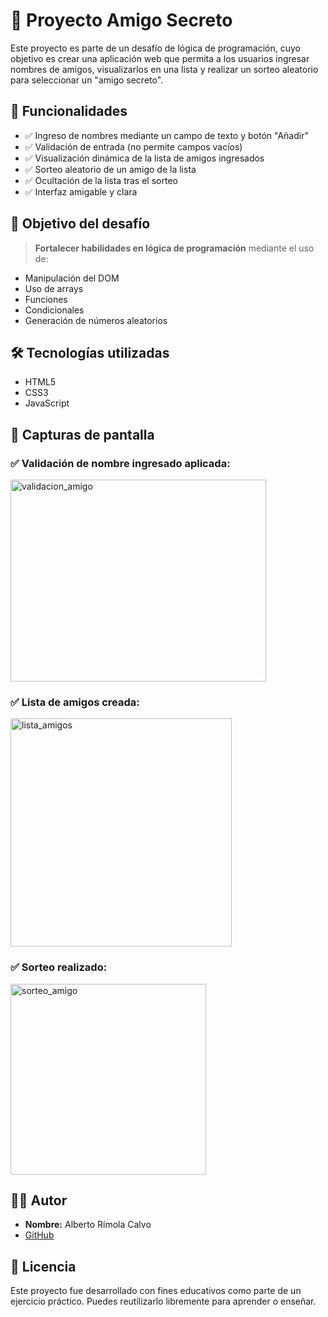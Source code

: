 # 🎁 Proyecto Amigo Secreto

Este proyecto es parte de un desafío de lógica de programación, cuyo objetivo es crear una aplicación web que permita a los usuarios ingresar nombres de amigos, visualizarlos en una lista y realizar un sorteo aleatorio para seleccionar un "amigo secreto".

## 🚀 Funcionalidades

- ✅ Ingreso de nombres mediante un campo de texto y botón "Añadir"
- ✅ Validación de entrada (no permite campos vacíos)
- ✅ Visualización dinámica de la lista de amigos ingresados
- ✅ Sorteo aleatorio de un amigo de la lista
- ✅ Ocultación de la lista tras el sorteo
- ✅ Interfaz amigable y clara

## 🧠 Objetivo del desafío

> **Fortalecer habilidades en lógica de programación** mediante el uso de:
- Manipulación del DOM
- Uso de arrays
- Funciones
- Condicionales
- Generación de números aleatorios

## 🛠️ Tecnologías utilizadas

- HTML5
- CSS3
- JavaScript

## 📸 Capturas de pantalla

### ✅ Validación de nombre ingresado aplicada:
<img width="409" height="323" alt="validacion_amigo" src="https://github.com/user-attachments/assets/578780d2-cb79-40af-a4be-0e725f086353" />



### ✅ Lista de amigos creada:
<img width="354" height="365" alt="lista_amigos" src="https://github.com/user-attachments/assets/84a008f7-fbac-4d70-8e20-ed98d49e8251" />



### ✅ Sorteo realizado:
<img width="313" height="305" alt="sorteo_amigo" src="https://github.com/user-attachments/assets/2ed4f972-e0de-4157-b1be-1628e66ac60e" />



## 👨‍💻 Autor

- **Nombre:** Alberto Rímola Calvo
- [GitHub](https://github.com/AlbertoRimolaCalvo)



## 📄 Licencia

Este proyecto fue desarrollado con fines educativos como parte de un ejercicio práctico. Puedes reutilizarlo libremente para aprender o enseñar.
